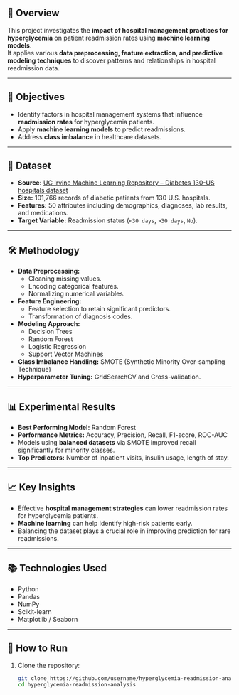 ## 📌 Overview
This project investigates the **impact of hospital management practices for hyperglycemia** on patient readmission rates using **machine learning models**.  
It applies various **data preprocessing, feature extraction, and predictive modeling techniques** to discover patterns and relationships in hospital readmission data.

---

## 🎯 Objectives
- Identify factors in hospital management systems that influence **readmission rates** for hyperglycemia patients.
- Apply **machine learning models** to predict readmissions.
- Address **class imbalance** in healthcare datasets.

---

## 📂 Dataset
- **Source:** [UC Irvine Machine Learning Repository – Diabetes 130-US hospitals dataset](https://archive.ics.uci.edu/ml/datasets/Diabetes+130-US+hospitals+for+years+1999-2008)
- **Size:** 101,766 records of diabetic patients from 130 U.S. hospitals.
- **Features:** 50 attributes including demographics, diagnoses, lab results, and medications.
- **Target Variable:** Readmission status (`<30 days`, `>30 days`, `No`).

---

## 🛠 Methodology
- **Data Preprocessing:**
  - Cleaning missing values.
  - Encoding categorical features.
  - Normalizing numerical variables.
- **Feature Engineering:**
  - Feature selection to retain significant predictors.
  - Transformation of diagnosis codes.
- **Modeling Approach:**
  - Decision Trees
  - Random Forest
  - Logistic Regression
  - Support Vector Machines
- **Class Imbalance Handling:** SMOTE (Synthetic Minority Over-sampling Technique)
- **Hyperparameter Tuning:** GridSearchCV and Cross-validation.

---

## 📊 Experimental Results
- **Best Performing Model:** Random Forest
- **Performance Metrics:** Accuracy, Precision, Recall, F1-score, ROC-AUC
- Models using **balanced datasets** via SMOTE improved recall significantly for minority classes.
- **Top Predictors:** Number of inpatient visits, insulin usage, length of stay.

---

## 📈 Key Insights
- Effective **hospital management strategies** can lower readmission rates for hyperglycemia patients.
- **Machine learning** can help identify high-risk patients early.
- Balancing the dataset plays a crucial role in improving prediction for rare readmissions.

---

## 📚 Technologies Used
- Python  
- Pandas  
- NumPy  
- Scikit-learn  
- Matplotlib / Seaborn  

---

## 🚀 How to Run
1. Clone the repository:
   ```bash
   git clone https://github.com/username/hyperglycemia-readmission-analysis.git
   cd hyperglycemia-readmission-analysis
